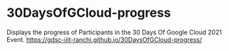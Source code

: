 # 30DaysOfGCloud-progress
Displays the progress of Participants in the 30 Days Of Google Cloud 2021 Event.
https://gdsc-iiit-ranchi.github.io/30DaysOfGCloud-progress/
